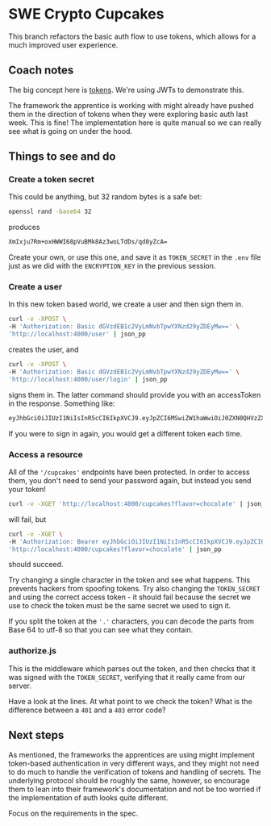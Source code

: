 # SWE Crypto Cupcakes

This branch refactors the basic auth flow to use tokens, which allows for a much
improved user experience.

## Coach notes

The big concept here is [tokens](https://swe-docs.netlify.app/backend/tokens).
We're using JWTs to demonstrate this.

The framework the apprentice is working with might already have pushed them in
the direction of tokens when they were exploring basic auth last week. This is
fine! The implementation here is quite manual so we can really see what is going
on under the hood.

## Things to see and do

### Create a token secret

This could be anything, but 32 random bytes is a safe bet:

```bash
openssl rand -base64 32
```

produces

```bash
XmIxju7Rm+oxHWWI68pVuBMk8Az3woLTdDs/qd8yZcA=
```

Create your own, or use this one, and save it as `TOKEN_SECRET` in the `.env`
file just as we did with the `ENCRYPTION_KEY` in the previous session.

### Create a user

In this new token based world, we create a user and then sign them in.

```bash
curl -v -XPOST \
-H 'Authorization: Basic dGVzdEB1c2VyLmNvbTpwYXNzd29yZDEyMw==' \
'http://localhost:4000/user' | json_pp
```

creates the user, and

```bash
curl -v -XPOST \
-H 'Authorization: Basic dGVzdEB1c2VyLmNvbTpwYXNzd29yZDEyMw==' \
'http://localhost:4000/user/login' | json_pp
```

signs them in. The latter command should provide you with an accessToken in the
response. Something like:

```bash
eyJhbGciOiJIUzI1NiIsInR5cCI6IkpXVCJ9.eyJpZCI6MSwiZW1haWwiOiJ0ZXN0QHVzZXIuY29tIiwiaWF0IjoxNjg2OTMxNTIzfQ.R7ZCtD6ieMkIriDQYN0s_DPHC1lMyM5CIGRp1UFbblo
```

If you were to sign in again, you would get a different token each time.

### Access a resource

All of the `'/cupcakes'` endpoints have been protected. In order to access them,
you don't need to send your password again, but instead you send your token!

```bash
curl -v -XGET 'http://localhost:4000/cupcakes?flavor=chocolate' | json_pp
```

will fail, but

```bash
curl -v -XGET \
-H 'Authorization: Bearer eyJhbGciOiJIUzI1NiIsInR5cCI6IkpXVCJ9.eyJpZCI6MSwiZW1haWwiOiJ0ZXN0QHVzZXIuY29tIiwiaWF0IjoxNjg2OTMxNTIzfQ.R7ZCtD6ieMkIriDQYN0s_DPHC1lMyM5CIGRp1UFbblo' \
'http://localhost:4000/cupcakes?flavor=chocolate' | json_pp
```

should succeed.

Try changing a single character in the token and see what happens. This prevents
hackers from spoofing tokens. Try also changing the `TOKEN_SECRET` and using the
correct access token - it should fail because the secret we use to check the
token must be the same secret we used to sign it.

If you split the token at the `'.'` characters, you can decode the parts from
Base 64 to utf-8 so that you can see what they contain.

### authorize.js

This is the middleware which parses out the token, and then checks that it was
signed with the `TOKEN_SECRET`, verifying that it really came from our server.

Have a look at the lines. At what point to we check the token? What is the
difference between a `401` and a `403` error code?

## Next steps

As mentioned, the frameworks the apprentices are using might implement
token-based authentication in very different ways, and they might not need to do
much to handle the verification of tokens and handling of secrets. The
underlying protocol should be roughly the same, however, so encourage them to
lean into their framework's documentation and not be too worried if the
implementation of auth looks quite different.

Focus on the requirements in the spec.
